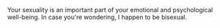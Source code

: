 Your sexuality is an important part of your emotional and psychological well-being. In case you're wondering, I happen to be bisexual.

